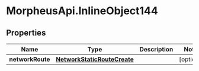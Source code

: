 # MorpheusApi.InlineObject144

## Properties

Name | Type | Description | Notes
------------ | ------------- | ------------- | -------------
**networkRoute** | [**NetworkStaticRouteCreate**](NetworkStaticRouteCreate.md) |  | [optional] 


